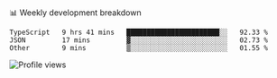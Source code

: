📊 Weekly development breakdown
<!--START_SECTION:waka-->

```text
TypeScript   9 hrs 41 mins   ███████████████████████░░   92.33 %
JSON         17 mins         ▓░░░░░░░░░░░░░░░░░░░░░░░░   02.73 %
Other        9 mins          ▒░░░░░░░░░░░░░░░░░░░░░░░░   01.55 %
```

<!--END_SECTION:waka-->

<img src="https://gpvc.arturio.dev/iqbalfasri" alt="Profile views"/>

